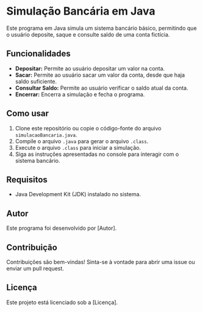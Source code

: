 # Simulação Bancária em Java

Este programa em Java simula um sistema bancário básico, permitindo que o usuário deposite, saque e consulte saldo de uma conta fictícia.

## Funcionalidades

- **Depositar:** Permite ao usuário depositar um valor na conta.
- **Sacar:** Permite ao usuário sacar um valor da conta, desde que haja saldo suficiente.
- **Consultar Saldo:** Permite ao usuário verificar o saldo atual da conta.
- **Encerrar:** Encerra a simulação e fecha o programa.

## Como usar

1. Clone este repositório ou copie o código-fonte do arquivo `simulacaoBancaria.java`.
2. Compile o arquivo `.java` para gerar o arquivo `.class`.
3. Execute o arquivo `.class` para iniciar a simulação.
4. Siga as instruções apresentadas no console para interagir com o sistema bancário.

## Requisitos

- Java Development Kit (JDK) instalado no sistema.

## Autor

Este programa foi desenvolvido por [Autor].

## Contribuição

Contribuições são bem-vindas! Sinta-se à vontade para abrir uma issue ou enviar um pull request.

## Licença

Este projeto está licenciado sob a [Licença].


